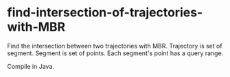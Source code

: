 # find-intersection-of-trajectories-with-MBR
Find the intersection between two trajectories with MBR.
Trajectory is set of segment. Segment is set of points.
Each segment's point has a query range.

Compile in Java.

